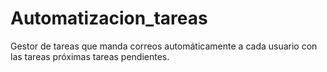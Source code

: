 # Automatizacion_tareas
Gestor de tareas que manda correos automáticamente a cada usuario con las tareas próximas tareas pendientes.
